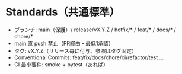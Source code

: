 # Standards（共通標準）
- ブランチ: main（保護）/ release/vX.Y.Z / hotfix/* / feat/* / docs/* / chore/*
- main 直 push 禁止（PR経由・最低1承認）
- タグ: vX.Y.Z（リリース毎に付与、参照はタグ固定）
- Conventional Commits: feat/fix/docs/chore/ci/refactor/test …
- CI 最小要件: smoke + pytest（あれば）
